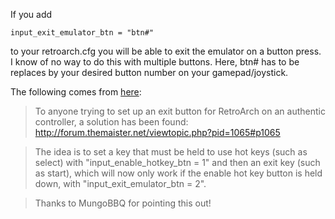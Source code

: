 If you add

    input_exit_emulator_btn = "btn#"

to your retroarch.cfg you will be able to exit the emulator on a button press. I know of no way to do this with multiple buttons. Here, btn# has to be replaces by your desired button number on your gamepad/joystick.

The following comes from [here](http://www.raspberrypi.org/phpBB3/viewtopic.php?p=250689#p250689):

> To anyone trying to set up an exit button for RetroArch on an authentic controller, a solution has been found: http://forum.themaister.net/viewtopic.php?pid=1065#p1065

> The idea is to set a key that must be held to use hot keys (such as select) with "input_enable_hotkey_btn = 1" and then an exit key (such as start), which will now only work if the enable hot key button is held down, with "input_exit_emulator_btn = 2".

> Thanks to MungoBBQ for pointing this out!

